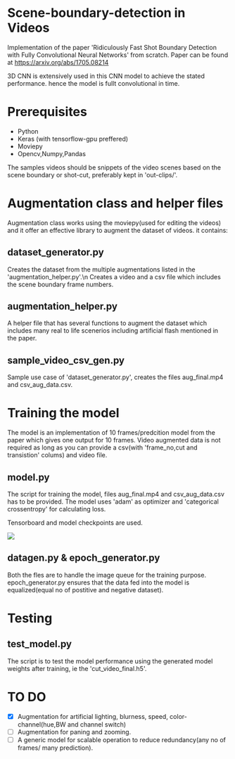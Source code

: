 # Scene-boundary-detection in Videos
Implementation of the paper 'Ridiculously Fast Shot Boundary Detection with Fully Convolutional Neural Networks' from scratch.
Paper can be found at https://arxiv.org/abs/1705.08214

3D CNN is extensively used in this CNN model to achieve the stated performance. hence the model is fullt convolutional in time.

# Prerequisites
* Python
* Keras (with tensorflow-gpu preffered)
* Moviepy
* Opencv,Numpy,Pandas

The samples videos should be snippets of the video scenes based on the scene boundary or shot-cut, preferably kept in 'out-clips/'.

# Augmentation class and helper files
  Augmentation class works using the moviepy(used for editing the videos) and it offer an effective library to augment the dataset of videos.
  it contains:
## dataset_generator.py
  Creates the dataset from the multiple augmentations listed in the 'augmentation_helper.py'.\n
  Creates a video and a csv file which includes the scene boundary frame numbers.
## augmentation_helper.py
  A helper file that has several functions to augment the dataset which includes many real to life scenerios including artificial flash mentioned in the paper.
## sample_video_csv_gen.py
  Sample use case of 'dataset_generator.py', creates the files aug_final.mp4 and csv_aug_data.csv. 

# Training the model
The model is an implementation of 10 frames/predcition model from the paper which gives one output for 10 frames.
Video augmented data is not required as long as you can provide a csv(with 'frame_no,cut and transistion' colums) and video file. 
## model.py
The script for training the model, files aug_final.mp4 and csv_aug_data.csv has to be provided. The model uses 'adam' as optimizer and 'categorical crossentropy' for calculating loss.

Tensorboard and model checkpoints are used.

![](https://github.com/abramjos/Scene-boundary-detection/blob/master/model.jpg)

## datagen.py & epoch_generator.py
Both the fles are to handle the image queue for the training purpose.
epoch_generator.py ensures that the data fed into the model is equalized(equal no of postitive and negative dataset).

# Testing
## test_model.py
  The script is to test the model performance using the generated model weights after training, ie the 'cut_video_final.h5'.

# TO DO
- [X] Augmentation for artificial lighting, blurness, speed, color-channel(hue,BW and channel switch)
- [ ] Augmentation for paning and zooming.
- [ ] A generic model for scalable operation to reduce redundancy(any no of frames/ many prediction).
